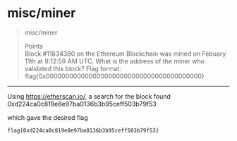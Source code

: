 # misc/miner

>misc/miner

> Points\
>Block #11834380 on the Ethereum Blockchain was mined on Febuary 11th at 9:12:59 AM UTC. What is the address of the miner who validated this block? Flag format: flag{0x0000000000000000000000000000000000000000}

***

Using https://etherscan.io/, a search for the block found 0xd224ca0c819e8e97ba0136b3b95ceff503b79f53

which gave the desired flag

```
flag{0xd224ca0c819e8e97ba0136b3b95ceff503b79f53}
```
